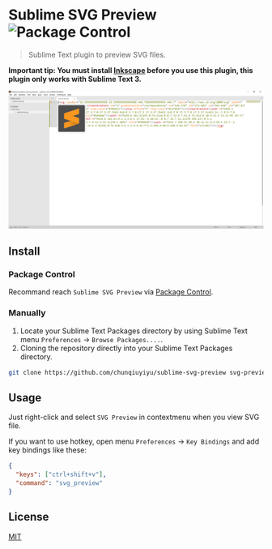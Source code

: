# Sublime SVG Preview ![Package Control](https://img.shields.io/packagecontrol/dt/SVG%20Preview?style=flat-square)

> Sublime Text plugin to preview SVG files.

**Important tip: You must install [Inkscape](https://inkscape.org/) before you use this plugin, this plugin only works with Sublime Text 3.**

![Preview](./preview.png)

## Install

### Package Control

Recommand reach `Sublime SVG Preview` via [Package Control](https://packagecontrol.io/packages/SVG%20Preview).

### Manually

1. Locate your Sublime Text Packages directory by using Sublime Text menu `Preferences` -> `Browse Packages....`.
2. Cloning the repository directly into your Sublime Text Packages directory.
```bash
git clone https://github.com/chunqiuyiyu/sublime-svg-preview svg-preview
```

## Usage

Just right-click and select `SVG Preview` in contextmenu when you view SVG file.

If you want to use hotkey, open menu `Preferences` -> `Key Bindings` and add key bindings like these:

```json
{
  "keys": ["ctrl+shift+v"],
  "command": "svg_preview"
}
``` 
## License

[MIT](./LICENSE)

